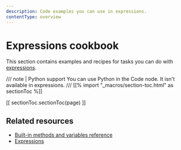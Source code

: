 ```yaml
---
description: Code examples you can use in expressions.
contentType: overview
---
```


# Expressions cookbook

This section contains examples and recipes for tasks you can do with [expressions](/glossary.md#expression-n8n).

/// note | Python support
You can use Python in the Code node. It isn't available in expressions.
///
[[% import "_macros/section-toc.html" as sectionToc %]]

[[ sectionToc.sectionToc(page) ]]

## Related resources

* [Built-in methods and variables reference](/code/builtin/overview.md)
* [Expressions](/code/expressions.md)
